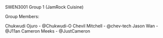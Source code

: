 SWEN3001 Group 1 (JamRock Cuisine)

Group Members:

Chukwudi Ojuro - @Chukwudi-O
Chevil Mitchell - @chev-tech
Jason Wan - @J11an
Cameron Meeks - @JustCameron
